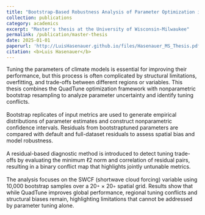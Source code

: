 ```yaml
---
title: "Bootstrap-Based Robustness Analysis of Parameter Optimization in Climate Models Using QuadTune"
collection: publications
category: academics
excerpt: "Master's thesis at the University of Wisconsin-Milwaukee"
permalink: /publication/master-thesis
date: 2025-01-01
paperurl: 'http://LuisHasenauer.github.io/files/Hasenauer_MS_Thesis.pdf'
citation: <b>Luis Hasenauer</b>
---
```

Tuning the parameters of climate models is essential for improving their performance, but this process is often complicated by structural limitations, overfitting, and trade-offs between different regions or variables. This thesis combines the QuadTune optimization framework with nonparametric bootstrap resampling to analyze parameter uncertainty and identify tuning conflicts.<br>
<br>
Bootstrap replicates of input metrics are used to generate empirical distributions of parameter estimates and construct nonparametric confidence intervals. Residuals from bootstraptuned parameters are compared with default and full-dataset residuals to assess spatial bias and model robustness.<br>
<br>
A residual-based diagnostic method is introduced to detect tuning trade-offs by evaluating the minimum ℓ2 norm and correlation of residual pairs, resulting in a binary conflict map that highlights jointly untunable metrics.<br>
<br>
The analysis focuses on the SWCF (shortwave cloud forcing) variable using 10,000 bootstrap samples over a 20◦ × 20◦ spatial grid. Results show that while QuadTune improves global performance, regional tuning conflicts and structural biases remain, highlighting limitations that cannot be addressed by parameter tuning alone.
